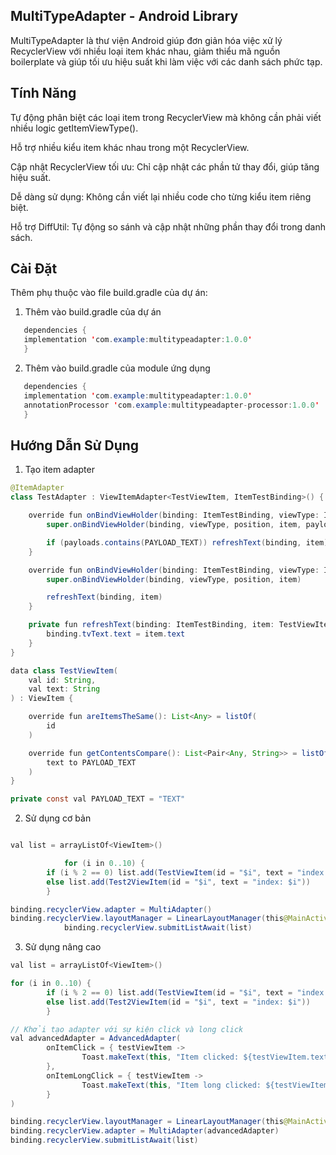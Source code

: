 ## MultiTypeAdapter - Android Library

MultiTypeAdapter là thư viện Android giúp đơn giản hóa việc xử lý RecyclerView với nhiều loại item khác nhau, giảm thiểu mã nguồn boilerplate và giúp tối ưu hiệu suất khi làm việc với các danh sách phức tạp.

## Tính Năng
Tự động phân biệt các loại item trong RecyclerView mà không cần phải viết nhiều logic getItemViewType().

Hỗ trợ nhiều kiểu item khác nhau trong một RecyclerView.

Cập nhật RecyclerView tối ưu: Chỉ cập nhật các phần tử thay đổi, giúp tăng hiệu suất.

Dễ dàng sử dụng: Không cần viết lại nhiều code cho từng kiểu item riêng biệt.

Hỗ trợ DiffUtil: Tự động so sánh và cập nhật những phần thay đổi trong danh sách.

## Cài Đặt
Thêm phụ thuộc vào file build.gradle của dự án:

1. Thêm vào build.gradle của dự án
```java
   dependencies {
   implementation 'com.example:multitypeadapter:1.0.0'
   }
```
2. Thêm vào build.gradle của module ứng dụng
```java
   dependencies {
   implementation 'com.example:multitypeadapter:1.0.0'
   annotationProcessor 'com.example:multitypeadapter-processor:1.0.0'
   }
   ```
## Hướng Dẫn Sử Dụng
1. Tạo item adapter
``` java
@ItemAdapter
class TestAdapter : ViewItemAdapter<TestViewItem, ItemTestBinding>() {

    override fun onBindViewHolder(binding: ItemTestBinding, viewType: Int, position: Int, item: TestViewItem, payloads: MutableList<Any>) {
        super.onBindViewHolder(binding, viewType, position, item, payloads)

        if (payloads.contains(PAYLOAD_TEXT)) refreshText(binding, item)
    }

    override fun onBindViewHolder(binding: ItemTestBinding, viewType: Int, position: Int, item: TestViewItem) {
        super.onBindViewHolder(binding, viewType, position, item)

        refreshText(binding, item)
    }

    private fun refreshText(binding: ItemTestBinding, item: TestViewItem) {
        binding.tvText.text = item.text
    }
}

data class TestViewItem(
    val id: String,
    val text: String
) : ViewItem {

    override fun areItemsTheSame(): List<Any> = listOf(
        id
    )

    override fun getContentsCompare(): List<Pair<Any, String>> = listOf(
        text to PAYLOAD_TEXT
    )
}

private const val PAYLOAD_TEXT = "TEXT"
```
2. Sử dụng cơ bản
```java

val list = arrayListOf<ViewItem>()

            for (i in 0..10) {
        if (i % 2 == 0) list.add(TestViewItem(id = "$i", text = "index: $i"))
        else list.add(Test2ViewItem(id = "$i", text = "index: $i"))
        }

binding.recyclerView.adapter = MultiAdapter()
binding.recyclerView.layoutManager = LinearLayoutManager(this@MainActivity)
            binding.recyclerView.submitListAwait(list)
```
3. Sử dụng nâng cao
```java
val list = arrayListOf<ViewItem>()

for (i in 0..10) {
        if (i % 2 == 0) list.add(TestViewItem(id = "$i", text = "index: $i"))
        else list.add(Test2ViewItem(id = "$i", text = "index: $i"))
        }

// Khởi tạo adapter với sự kiện click và long click
val advancedAdapter = AdvancedAdapter(
        onItemClick = { testViewItem ->
                Toast.makeText(this, "Item clicked: ${testViewItem.text}", Toast.LENGTH_SHORT).show()
        },
        onItemLongClick = { testViewItem ->
                Toast.makeText(this, "Item long clicked: ${testViewItem.text}", Toast.LENGTH_SHORT).show()
        }
)

binding.recyclerView.layoutManager = LinearLayoutManager(this@MainActivity)
binding.recyclerView.adapter = MultiAdapter(advancedAdapter)
binding.recyclerView.submitListAwait(list)
```